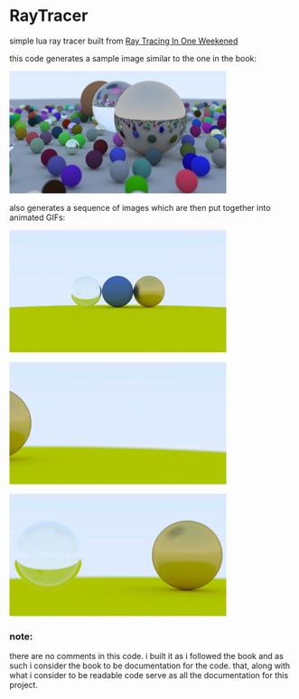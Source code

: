 # RayTracer
simple lua ray tracer built from [Ray Tracing In One Weekened](https://raytracing.github.io/)

this code generates a sample image similar to the one in the book:

  ![screenshot1](/pics/sample.png)
  
  
  
also generates a sequence of images which are then put together into animated GIFs:

![screenshot1](/pics/flyin.gif)

![screenshot1](/pics/pan.gif)

![screenshot1](/pics/drop.gif)
    
    
    
### note:
  there are no comments in this code. i built it as i followed the book and as such i consider the book to be documentation for the code. that, along with what i consider to be readable code serve as all the documentation for this project. 


